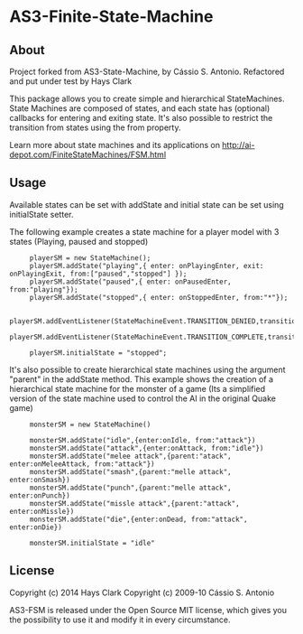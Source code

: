 AS3-Finite-State-Machine
========================

About
-----
Project forked from AS3-State-Machine, by Cássio S. Antonio.
Refactored and put under test by Hays Clark

This package allows you to create simple and hierarchical StateMachines. 
State Machines are composed of states, and each state has (optional) callbacks for entering and exiting state. It's also possible to restrict the transition from states using the from property.

Learn more about state machines and its applications on http://ai-depot.com/FiniteStateMachines/FSM.html


Usage
-----
Available states can be set with addState and initial state can be set using initialState setter.

The following example creates a state machine for a player model with 3 states (Playing, paused and stopped)

		 playerSM = new StateMachine();
		 playerSM.addState("playing",{ enter: onPlayingEnter, exit: onPlayingExit, from:["paused","stopped"] });
		 playerSM.addState("paused",{ enter: onPausedEnter, from:"playing"});
		 playerSM.addState("stopped",{ enter: onStoppedEnter, from:"*"});
		 
		 playerSM.addEventListener(StateMachineEvent.TRANSITION_DENIED,transitionDeniedFunction);
		 playerSM.addEventListener(StateMachineEvent.TRANSITION_COMPLETE,transitionCompleteFunction);
		 
		 playerSM.initialState = "stopped";


It's also possible to create hierarchical state machines using the argument "parent" in the addState method. This example shows the creation of a hierarchical state machine for the monster of a game (Its a simplified version of the state machine used to control the AI in the original Quake game)

		 monsterSM = new StateMachine()
		 
		 monsterSM.addState("idle",{enter:onIdle, from:"attack"})
		 monsterSM.addState("attack",{enter:onAttack, from:"idle"})
		 monsterSM.addState("melee attack",{parent:"atack", enter:onMeleeAttack, from:"attack"})
		 monsterSM.addState("smash",{parent:"melle attack", enter:onSmash})
		 monsterSM.addState("punch",{parent:"melle attack", enter:onPunch})
		 monsterSM.addState("missle attack",{parent:"attack", enter:onMissle})
		 monsterSM.addState("die",{enter:onDead, from:"attack", enter:onDie})
		 
		 monsterSM.initialState = "idle"
		 
License
-------
Copyright (c) 2014 Hays Clark
Copyright (c) 2009-10 Cássio S. Antonio

AS3-FSM is released under the Open Source MIT license, which gives you the possibility to use it and modify it in every circumstance.